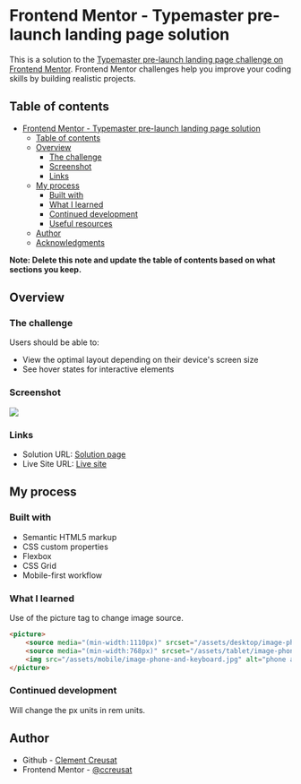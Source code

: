 # Frontend Mentor - Typemaster pre-launch landing page solution

This is a solution to the [Typemaster pre-launch landing page challenge on Frontend Mentor](). Frontend Mentor challenges help you improve your coding skills by building realistic projects.

## Table of contents

- [Frontend Mentor - Typemaster pre-launch landing page solution](#frontend-mentor---typemaster-pre-launch-landing-page-solution)
  - [Table of contents](#table-of-contents)
  - [Overview](#overview)
    - [The challenge](#the-challenge)
    - [Screenshot](#screenshot)
    - [Links](#links)
  - [My process](#my-process)
    - [Built with](#built-with)
    - [What I learned](#what-i-learned)
    - [Continued development](#continued-development)
    - [Useful resources](#useful-resources)
  - [Author](#author)
  - [Acknowledgments](#acknowledgments)

**Note: Delete this note and update the table of contents based on what sections you keep.**

## Overview

### The challenge

Users should be able to:

- View the optimal layout depending on their device's screen size
- See hover states for interactive elements

### Screenshot

![](https://ccreusat-typemaster-landing.vercel.app/assets/solution.png)

### Links

- Solution URL: [Solution page](https://www.frontendmentor.io/solutions/typemaster-landing-page-with-css-grid-and-flexbox-Jw8C-0urY)
- Live Site URL: [Live site](https://ccreusat-typemaster-landing.vercel.app/)

## My process

### Built with

- Semantic HTML5 markup
- CSS custom properties
- Flexbox
- CSS Grid
- Mobile-first workflow


### What I learned

Use of the picture tag to change image source. 

```html
<picture>
	<source media="(min-width:1110px)" srcset="/assets/desktop/image-phone-and-keyboard.jpg">
	<source media="(min-width:768px)" srcset="/assets/tablet/image-phone-and-keyboard.jpg">
	<img src="/assets/mobile/image-phone-and-keyboard.jpg" alt="phone and keyboard">
</picture>
```

### Continued development

Will change the px units in rem units.

## Author

- Github - [Clement Creusat](https://github.com/ccreusat)
- Frontend Mentor - [@ccreusat](https://www.frontendmentor.io/profile/ccreusat)
